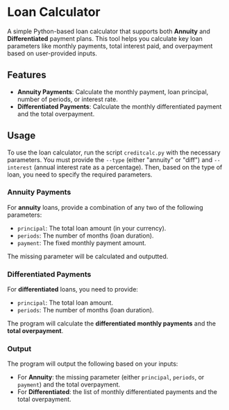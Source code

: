 # Loan Calculator

A simple Python-based loan calculator that supports both **Annuity** and **Differentiated** payment plans. This tool helps you calculate key loan parameters like monthly payments, total interest paid, and overpayment based on user-provided inputs.

## Features

- **Annuity Payments**: Calculate the monthly payment, loan principal, number of periods, or interest rate.
- **Differentiated Payments**: Calculate the monthly differentiated payment and the total overpayment.

## Usage

To use the loan calculator, run the script `creditcalc.py` with the necessary parameters. You must provide the `--type` (either "annuity" or "diff") and `--interest` (annual interest rate as a percentage). Then, based on the type of loan, you need to specify the required parameters.

### Annuity Payments

For **annuity** loans, provide a combination of any two of the following parameters:
- `principal`: The total loan amount (in your currency).
- `periods`: The number of months (loan duration).
- `payment`: The fixed monthly payment amount.

The missing parameter will be calculated and outputted.

### Differentiated Payments

For **differentiated** loans, you need to provide:
- `principal`: The total loan amount.
- `periods`: The number of months (loan duration).

The program will calculate the **differentiated monthly payments** and the **total overpayment**.

### Output

The program will output the following based on your inputs:
- For **Annuity**: the missing parameter (either `principal`, `periods`, or `payment`) and the total overpayment.
- For **Differentiated**: the list of monthly differentiated payments and the total overpayment.

